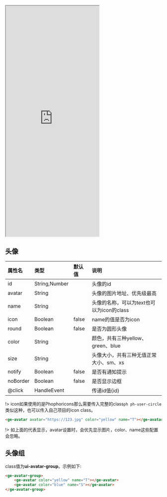 <div class="simulator">
    <iframe src="https://h5.geui.xyz/#/pages/component/avatar" height="740px"></iframe>
</div>

## 头像 
|属性名|类型|默认值|说明|
|:----|:----|:----|:----|
|id         |String,Number  |       |头像的id|
|avatar     |String         |       |头像的图片地址、优先级最高|
|name       |String         |       |头像的名称，可以为text也可以为icon的class|
|icon       |Boolean        |false  |name的值是否为icon|
|round      |Boolean        |false  |是否为圆形头像|
|color      |String         |       |颜色，共有三种yellow、green、blue|
|size       |String         |       |头像大小，共有三种无值正常大小、sm、xs|
|notify     |Boolean        |false  |是否有通知提示|
|noBorder   |Boolean        |false  |是否显示边框|
|@click     |HandleEvent    |       |传递id值{id}|

!> icon如果使用的是Phophoricons那么需要传入完整的class`ph ph-user-circle`类似这种，也可以传入自己项目的icon class。

```html
<ge-avatar avatar="https://123.jpg" color="yellow" name="T"></ge-avatar>
```

!> 如上面的代表显示，avatar设置时，会优先显示图片，color、name这些配置会忽略。

## 头像组

class值为**ui-avatar-group**。示例如下:

```html
<ge-avatar-group>
    <ge-avatar color="yellow" name="T"></ge-avatar>
    <ge-avatar color="blue" name="S"></ge-avatar>
</ge-avatar-group>
```